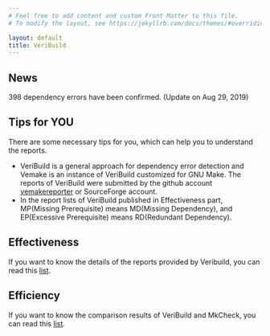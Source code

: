 ```yaml
---
# Feel free to add content and custom Front Matter to this file.
# To modify the layout, see https://jekyllrb.com/docs/themes/#overriding-theme-defaults

layout: default
title: VeriBuild
---
```


## News
398 dependency errors have been confirmed. (Update on Aug 29, 2019)

## Tips for YOU
There are some necessary tips for you, which can help you to understand the reports.
- VeriBuild is a general approach for dependency error detection and Vemake is an instance of VeriBuild customized for GNU Make. The reports of VeriBuild were submitted by the github account [vemakereporter](https://github.com/vemakereporter) or SourceForge account.
- In the report lists of VeriBuild published in Effectiveness part, MP(Missing Prerequisite) means MD(Missing Dependency), and EP(Excessive Prerequisite) means RD(Redundant Dependency).

## Effectiveness
If you want to know the details of the reports provided by Veribuild, you can read this [list](/list).

## Efficiency
If you want to know the comparison results of VeriBuild and MkCheck, you can read this [list](/compare).